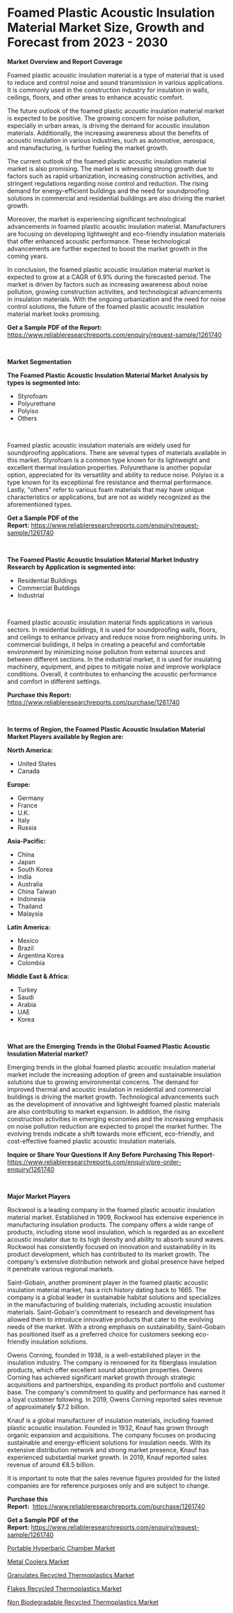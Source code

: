 <p><h1>Foamed Plastic Acoustic Insulation Material Market Size, Growth and Forecast from 2023 - 2030</h1></p><p><strong>Market Overview and Report Coverage</strong></p>
<p><p>Foamed plastic acoustic insulation material is a type of material that is used to reduce and control noise and sound transmission in various applications. It is commonly used in the construction industry for insulation in walls, ceilings, floors, and other areas to enhance acoustic comfort.</p><p>The future outlook of the foamed plastic acoustic insulation material market is expected to be positive. The growing concern for noise pollution, especially in urban areas, is driving the demand for acoustic insulation materials. Additionally, the increasing awareness about the benefits of acoustic insulation in various industries, such as automotive, aerospace, and manufacturing, is further fueling the market growth.</p><p>The current outlook of the foamed plastic acoustic insulation material market is also promising. The market is witnessing strong growth due to factors such as rapid urbanization, increasing construction activities, and stringent regulations regarding noise control and reduction. The rising demand for energy-efficient buildings and the need for soundproofing solutions in commercial and residential buildings are also driving the market growth.</p><p>Moreover, the market is experiencing significant technological advancements in foamed plastic acoustic insulation material. Manufacturers are focusing on developing lightweight and eco-friendly insulation materials that offer enhanced acoustic performance. These technological advancements are further expected to boost the market growth in the coming years.</p><p>In conclusion, the foamed plastic acoustic insulation material market is expected to grow at a CAGR of 6.9% during the forecasted period. The market is driven by factors such as increasing awareness about noise pollution, growing construction activities, and technological advancements in insulation materials. With the ongoing urbanization and the need for noise control solutions, the future of the foamed plastic acoustic insulation material market looks promising.</p></p>
<p><strong>Get a Sample PDF of the Report:</strong> <a href="https://www.reliableresearchreports.com/enquiry/request-sample/1261740">https://www.reliableresearchreports.com/enquiry/request-sample/1261740</a></p>
<p>&nbsp;</p>
<p><strong>Market Segmentation</strong></p>
<p><strong>The Foamed Plastic Acoustic Insulation Material Market Analysis by types is segmented into:</strong></p>
<p><ul><li>Styrofoam</li><li>Polyurethane</li><li>Polyiso</li><li>Others</li></ul></p>
<p>&nbsp;</p>
<p><p>Foamed plastic acoustic insulation materials are widely used for soundproofing applications. There are several types of materials available in this market. Styrofoam is a common type known for its lightweight and excellent thermal insulation properties. Polyurethane is another popular option, appreciated for its versatility and ability to reduce noise. Polyiso is a type known for its exceptional fire resistance and thermal performance. Lastly, "others" refer to various foam materials that may have unique characteristics or applications, but are not as widely recognized as the aforementioned types.</p></p>
<p><strong>Get a Sample PDF of the Report:</strong>&nbsp;<a href="https://www.reliableresearchreports.com/enquiry/request-sample/1261740">https://www.reliableresearchreports.com/enquiry/request-sample/1261740</a></p>
<p>&nbsp;</p>
<p><strong>The Foamed Plastic Acoustic Insulation Material Market Industry Research by Application is segmented into:</strong></p>
<p><ul><li>Residential Buildings</li><li>Commercial Buildings</li><li>Industrial</li></ul></p>
<p>&nbsp;</p>
<p><p>Foamed plastic acoustic insulation material finds applications in various sectors. In residential buildings, it is used for soundproofing walls, floors, and ceilings to enhance privacy and reduce noise from neighboring units. In commercial buildings, it helps in creating a peaceful and comfortable environment by minimizing noise pollution from external sources and between different sections. In the industrial market, it is used for insulating machinery, equipment, and pipes to mitigate noise and improve workplace conditions. Overall, it contributes to enhancing the acoustic performance and comfort in different settings.</p></p>
<p><strong>Purchase this Report:</strong>&nbsp; <a href="https://www.reliableresearchreports.com/purchase/1261740">https://www.reliableresearchreports.com/purchase/1261740</a></p>
<p>&nbsp;</p>
<p><strong>In terms of Region, the Foamed Plastic Acoustic Insulation Material Market Players available by Region are:</strong></p>
<p>
    <p> <strong> North America: </strong>
        <ul>
            <li>United States</li>
            <li>Canada</li>
        </ul>
        </p> 
    <p> <strong> Europe: </strong>
        <ul>
            <li>Germany</li>
            <li>France</li>
            <li>U.K.</li>
            <li>Italy</li>
            <li>Russia</li>
        </ul>
        </p> 
    <p> <strong> Asia-Pacific: </strong>
        <ul>
            <li>China</li>
            <li>Japan</li>
            <li>South Korea</li>
            <li>India</li>
            <li>Australia</li>
            <li>China Taiwan</li>
            <li>Indonesia</li>
            <li>Thailand</li>
            <li>Malaysia</li>
        </ul>
        </p> 
    <p> <strong> Latin America: </strong>
        <ul>
            <li>Mexico</li>
            <li>Brazil</li>
            <li>Argentina Korea</li>
            <li>Colombia</li>
        </ul>
        </p> 
    <p> <strong> Middle East & Africa: </strong>
        <ul>
            <li>Turkey</li>
            <li>Saudi</li>
            <li>Arabia</li>
            <li>UAE</li>
            <li>Korea</li>
        </ul>
    </p>
    </p>
<p>&nbsp;</p>
<p><strong>What are the Emerging Trends in the Global Foamed Plastic Acoustic Insulation Material market?</strong></p>
<p><p>Emerging trends in the global foamed plastic acoustic insulation material market include the increasing adoption of green and sustainable insulation solutions due to growing environmental concerns. The demand for improved thermal and acoustic insulation in residential and commercial buildings is driving the market growth. Technological advancements such as the development of innovative and lightweight foamed plastic materials are also contributing to market expansion. In addition, the rising construction activities in emerging economies and the increasing emphasis on noise pollution reduction are expected to propel the market further. The evolving trends indicate a shift towards more efficient, eco-friendly, and cost-effective foamed plastic acoustic insulation materials.</p></p>
<p><strong>Inquire or Share Your Questions If Any Before Purchasing This Report</strong>- <a href="https://www.reliableresearchreports.com/enquiry/pre-order-enquiry/1261740">https://www.reliableresearchreports.com/enquiry/pre-order-enquiry/1261740</a></p>
<p>&nbsp;</p>
<p><strong>Major Market Players</strong></p>
<p><p>Rockwool is a leading company in the foamed plastic acoustic insulation material market. Established in 1909, Rockwool has extensive experience in manufacturing insulation products. The company offers a wide range of products, including stone wool insulation, which is regarded as an excellent acoustic insulator due to its high density and ability to absorb sound waves. Rockwool has consistently focused on innovation and sustainability in its product development, which has contributed to its market growth. The company's extensive distribution network and global presence have helped it penetrate various regional markets.</p><p>Saint-Gobain, another prominent player in the foamed plastic acoustic insulation material market, has a rich history dating back to 1665. The company is a global leader in sustainable habitat solutions and specializes in the manufacturing of building materials, including acoustic insulation materials. Saint-Gobain's commitment to research and development has allowed them to introduce innovative products that cater to the evolving needs of the market. With a strong emphasis on sustainability, Saint-Gobain has positioned itself as a preferred choice for customers seeking eco-friendly insulation solutions.</p><p>Owens Corning, founded in 1938, is a well-established player in the insulation industry. The company is renowned for its fiberglass insulation products, which offer excellent sound absorption properties. Owens Corning has achieved significant market growth through strategic acquisitions and partnerships, expanding its product portfolio and customer base. The company's commitment to quality and performance has earned it a loyal customer following. In 2019, Owens Corning reported sales revenue of approximately $7.2 billion.</p><p>Knauf is a global manufacturer of insulation materials, including foamed plastic acoustic insulation. Founded in 1932, Knauf has grown through organic expansion and acquisitions. The company focuses on producing sustainable and energy-efficient solutions for insulation needs. With its extensive distribution network and strong market presence, Knauf has experienced substantial market growth. In 2019, Knauf reported sales revenue of around €8.5 billion.</p><p>It is important to note that the sales revenue figures provided for the listed companies are for reference purposes only and are subject to change.</p></p>
<p><strong>Purchase this Report:</strong>&nbsp;&nbsp;<a href="https://www.reliableresearchreports.com/purchase/1261740">https://www.reliableresearchreports.com/purchase/1261740</a></p>
<p></p>
<p><strong>Get a Sample PDF of the Report:</strong>&nbsp;<a href="https://www.reliableresearchreports.com/enquiry/request-sample/1261740">https://www.reliableresearchreports.com/enquiry/request-sample/1261740</a></p>
<p><p><a href="https://medium.com/@porteradams98/portable-hyperbaric-chamber-market-size-growth-forecast-2023-2030-675e61762c0d">Portable Hyperbaric Chamber Market</a></p><p><a href="https://medium.com/@zoeyleannon2023/metal-coolers-market-size-growth-forecast-2023-2030-af5e347895ec">Metal Coolers Market</a></p><p><a href="https://www.linkedin.com/pulse/granulates-recycled-thermoplastics-market-research-report/">Granulates Recycled Thermoplastics Market</a></p><p><a href="https://www.linkedin.com/pulse/flakes-recycled-thermoplastics-market-size-share-global/">Flakes Recycled Thermoplastics Market</a></p><p><a href="https://www.linkedin.com/pulse/non-biodegradable-recycled-thermoplastics-market-challenges/">Non Biodegradable Recycled Thermoplastics Market</a></p></p>